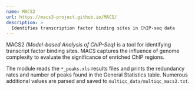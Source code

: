 ```yaml
---
name: MACS2
url: https://macs3-project.github.io/MACS/
description: >
  Identifies transcription factor binding sites in ChIP-seq data
---
```


MACS2 _(Model-based Analysis of ChIP-Seq)_ is a tool for identifying transcript
factor binding sites. MACS captures the influence of genome complexity to
evaluate the significance of enriched ChIP regions.

The module reads the `*_peaks.xls` results files and prints the redundancy rates and number of peaks
found in the General Statistics table. Numerous additional values are parsed and saved to
`multiqc_data/multiqc_macs2.txt`.
